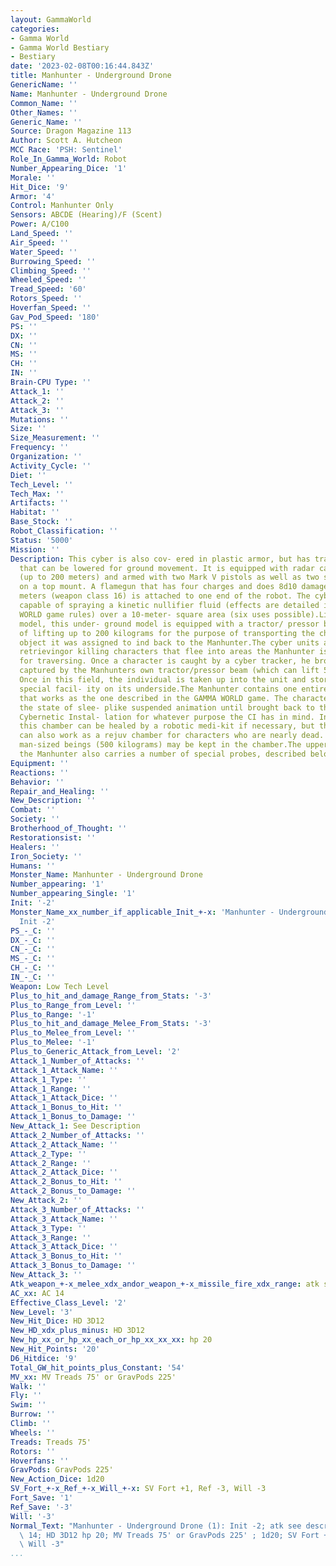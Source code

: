 ```yaml
---
layout: GammaWorld
categories:
- Gamma World
- Gamma World Bestiary
- Bestiary
date: '2023-02-08T00:16:44.843Z'
title: Manhunter - Underground Drone
GenericName: ''
Name: Manhunter - Underground Drone
Common_Name: ''
Other_Names: ''
Generic_Name: ''
Source: Dragon Magazine 113
Author: Scott A. Hutcheon
MCC Race: 'PSH: Sentinel'
Role_In_Gamma_World: Robot
Number_Appearing_Dice: '1'
Morale: ''
Hit_Dice: '9'
Armor: '4'
Control: Manhunter Only
Sensors: ABCDE (Hearing)/F (Scent)
Power: A/C100
Land_Speed: ''
Air_Speed: ''
Water_Speed: ''
Burrowing_Speed: ''
Climbing_Speed: ''
Wheeled_Speed: ''
Tread_Speed: '60'
Rotors_Speed: ''
Hoverfan_Speed: ''
Gav_Pod_Speed: '180'
PS: ''
DX: ''
CN: ''
MS: ''
CH: ''
IN: ''
Brain-CPU Type: ''
Attack_1: ''
Attack_2: ''
Attack_3: ''
Mutations: ''
Size: ''
Size_Measurement: ''
Frequency: ''
Organization: ''
Activity_Cycle: ''
Diet: ''
Tech_Level: ''
Tech_Max: ''
Artifacts: ''
Habitat: ''
Base_Stock: ''
Robot_Classification: ''
Status: '5000'
Mission: ''
Description: This cyber is also cov- ered in plastic armor, but has tracked rollers
  that can be lowered for ground movement. It is equipped with radar capa- bilities
  (up to 200 meters) and armed with two Mark V pistols as well as two stun rifles
  on a top mount. A flamegun that has four charges and does 8d10 damage out to 10
  meters (weapon class 16) is attached to one end of the robot. The cyber is also
  capable of spraying a kinetic nullifier fluid (effects are detailed in the GAMMA
  WORLD game rules) over a 10-meter- square area (six uses possible).Like the underwater
  model, this under- ground model is equipped with a tractor/ pressor beam capable
  of lifting up to 200 kilograms for the purpose of transporting the character or
  object it was assigned to ind back to the Manhunter.The cyber units are used for
  retrievingor killing characters that flee into areas the Manhunter is not suited
  for traversing. Once a character is caught by a cyber tracker, he brought back and
  captured by the Manhunters own tractor/pressor beam (which can lift 500 kilograms).
  Once in this field, the individual is taken up into the unit and stored in a very
  special facil- ity on its underside.The Manhunter contains one entire stasis chamber
  that works as the one described in the GAMMA WORLD game. The character is kept in
  the state of slee- plike suspended animation until brought back to the commanding
  Cybernetic Instal- lation for whatever purpose the CI has in mind. Individuals in
  this chamber can be healed by a robotic medi-kit if necessary, but the stasis chamber
  can also work as a rejuv chamber for characters who are nearly dead. Up to four
  man-sized beings (500 kilograms) may be kept in the chamber.The upper surface of
  the Manhunter also carries a number of special probes, described below.
Equipment: ''
Reactions: ''
Behavior: ''
Repair_and_Healing: ''
New_Description: ''
Combat: ''
Society: ''
Brotherhood_of_Thought: ''
Restorationsist: ''
Healers: ''
Iron_Society: ''
Humans: ''
Monster_Name: Manhunter - Underground Drone
Number_appearing: '1'
Number_appearing_Single: '1'
Init: '-2'
Monster_Name_xx_number_if_applicable_Init_+-x: 'Manhunter - Underground Drone (1):
  Init -2'
PS_-_C: ''
DX_-_C: ''
CN_-_C: ''
MS_-_C: ''
CH_-_C: ''
IN_-_C: ''
Weapon: Low Tech Level
Plus_to_hit_and_damage_Range_from_Stats: '-3'
Plus_to_Range_from_Level: ''
Plus_to_Range: '-1'
Plus_to_hit_and_damage_Melee_From_Stats: '-3'
Plus_to_Melee_from_Level: ''
Plus_to_Melee: '-1'
Plus_to_Generic_Attack_from_Level: '2'
Attack_1_Number_of_Attacks: ''
Attack_1_Attack_Name: ''
Attack_1_Type: ''
Attack_1_Range: ''
Attack_1_Attack_Dice: ''
Attack_1_Bonus_to_Hit: ''
Attack_1_Bonus_to_Damage: ''
New_Attack_1: See Description
Attack_2_Number_of_Attacks: ''
Attack_2_Attack_Name: ''
Attack_2_Type: ''
Attack_2_Range: ''
Attack_2_Attack_Dice: ''
Attack_2_Bonus_to_Hit: ''
Attack_2_Bonus_to_Damage: ''
New_Attack_2: ''
Attack_3_Number_of_Attacks: ''
Attack_3_Attack_Name: ''
Attack_3_Type: ''
Attack_3_Range: ''
Attack_3_Attack_Dice: ''
Attack_3_Bonus_to_Hit: ''
Attack_3_Bonus_to_Damage: ''
New_Attack_3: ''
Atk_weapon_+-x_melee_xdx_andor_weapon_+-x_missile_fire_xdx_range: atk see description
AC_xx: AC 14
Effective_Class_Level: '2'
New_Level: '3'
New_Hit_Dice: HD 3D12
New_HD_xdx_plus_minus: HD 3D12
New_hp_xx_or_hp_xx_each_or_hp_xx_xx_xx: hp 20
New_Hit_Points: '20'
D6_Hitdice: '9'
Total_GW_hit_points_plus_Constant: '54'
MV_xx: MV Treads 75' or GravPods 225'
Walk: ''
Fly: ''
Swim: ''
Burrow: ''
Climb: ''
Wheels: ''
Treads: Treads 75'
Rotors: ''
Hoverfans: ''
GravPods: GravPods 225'
New_Action_Dice: 1d20
SV_Fort_+-x_Ref_+-x_Will_+-x: SV Fort +1, Ref -3, Will -3
Fort_Save: '1'
Ref_Save: '-3'
Will: '-3'
Normal_Text: "Manhunter - Underground Drone (1): Init -2; atk see description; AC\
  \ 14; HD 3D12 hp 20; MV Treads 75' or GravPods 225' ; 1d20; SV Fort +1, Ref -3,\
  \ Will -3"
...
```

